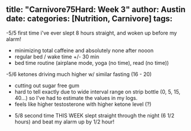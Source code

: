 title: "Carnivore75Hard: Week 3"
author: Austin
date:
categories: [Nutrition, Carnivore]
tags: 
---

-5/5 first time i've ever slept 8 hours straight, and woken up before my alarm!
  * minimizing total caffeine and absolutely none after nooon
  * regular bed / wake time +/- 30 min
  * bed time routine (airplane mode, yoga (no time), read (no time))

-5/6 ketones driving much higher w/ similar fasting (16 - 20)
  * cutting out sugar free gum
  * hard to tell exactly due to wide interval range on strip bottle (0, 5, 15, 40...) so I've had to estimate the values in my logs.
  * feels like higher testosterone with higher ketone level (?)

- 5/8  second time THIS WEEK slept straight through the night (6 1/2 hours) and beat my alarm up by 1/2 hour!
